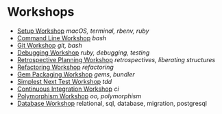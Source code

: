 # Workshops

* [Setup Workshop](./00-Setup-Workshop) _macOS, terminal, rbenv, ruby_
* [Command Line Workshop](./01-Command-Line-Workshop) _bash_ 
* [Git Workshop](./02-Git-Workshop) _git, bash_
* [Debugging Workshop](./03-Debugging-Workshop) _ruby, debugging, testing_
* [Retrospective Planning Workshop](./04-Retrospective-Planning-Workshop) _retrospectives, liberating structures_
* [Refactoring Workshop](./05-Refactoring-Workshop) _refactoring_
* [Gem Packaging Workshop](./06-Gem-Packaging-Workshop) _gems_, _bundler_
* [Simplest Next Test Workshop](./07-Simplest-Next-Test-Workshop) _tdd_
* [Continuous Integration Workshop](./08-Continuous-Integration-Workshop) _ci_  
* [Polymorphism Workshop](./09-Polymorphism-Workshop) _oo, polymorphism_
* [Database Workshop](./10-Database-Workshop) relational, sql, database, migration, postgresql
